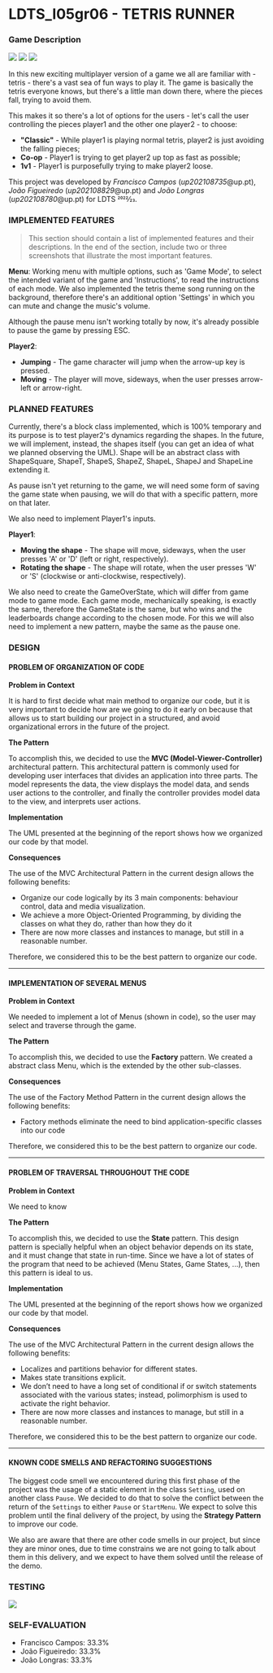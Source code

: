 # LDTS_l05gr06 - TETRIS RUNNER

### Game Description

![](imagens/UML.png)
![](imagens/state.png) ![](imagens/gif.gif)


In this new exciting multiplayer version of a game we all are familiar with - tetris - there's a vast sea of fun ways to play it.
The game is basically the tetris everyone knows, but there's a little man down there, where the pieces fall, trying to avoid them. 

This makes it so there's a lot of options for the users - let's call the user controlling the pieces player1 and the other one
player2 - to choose:

- **"Classic"** - While player1 is playing normal tetris, player2 is just avoiding the falling pieces;
- **Co-op** - Player1 is trying to get player2 up top as fast as possible;
- **1v1** - Player1 is purposefully trying to make player2 loose.

This project was developed by *Francisco Campos* (*up202108735*@up.pt), *João Figueiredo* (*up202108829*@up.pt) and *João Longras* (*up202108780*@up.pt) for LDTS 2022⁄23.

### IMPLEMENTED FEATURES

> This section should contain a list of implemented features and their descriptions. In the end of the section, include two or three screenshots that illustrate the most important features.

**Menu**: Working menu with multiple options, such as 'Game Mode', to select the intended variant of the game and 'Instructions', to read the instructions of each
mode. We also implemented the tetris theme song running on the background, therefore there's an additional option 'Settings' in which you can mute and change the music's volume.

Although the pause menu isn't working totally by now, it's already possible to pause the game by pressing ESC. 


**Player2**:

- **Jumping** - The game character will jump when the arrow-up key is pressed.
- **Moving** - The player will move, sideways, when the user presses arrow-left or arrow-right.



### PLANNED FEATURES

Currently, there's a block class implemented, which is 100% temporary and its purpose is to test player2's dynamics 
regarding the shapes. In the future, we will implement, instead, the shapes itself (you can get an idea of what we planned
observing the UML). Shape will be an abstract class with ShapeSquare, ShapeT, ShapeS, ShapeZ, ShapeL, ShapeJ and ShapeLine extending it.

As pause isn't yet returning to the game, we will need some form of saving the game state when pausing, we will do that with a specific pattern, more on that later.

We also need to implement Player1's inputs.

**Player1**:

- **Moving the shape** - The shape will move, sideways, when the user presses 'A' or 'D' (left or right, respectively).
- **Rotating the shape** - The shape will rotate, when the user presses 'W' or 'S' (clockwise or anti-clockwise, respectively).

We also need to create the GameOverState, which will differ from game mode to game mode. Each game mode, mechanically speaking, is exactly the same, therefore
the GameState is the same, but who wins and the leaderboards change according to the chosen mode. For this we will also need to implement a new pattern, maybe the same as the pause one.


### DESIGN

#### PROBLEM OF ORGANIZATION OF CODE

**Problem in Context**

It is hard to first decide what main method to organize our code, but it is very important to decide how are we going to do it early on 
because that allows us to start building our project in a structured, and avoid organizational errors in the future of the project.

**The Pattern**

To accomplish this, we decided to use the **MVC (Model-Viewer-Controller)** architectural pattern. This architectural pattern
is commonly used for developing user interfaces that divides an application into three parts. The model represents the data,
the view displays the model data, and sends user actions to the controller, and finally the controller provides model data
to the view, and interprets user actions.

**Implementation**

The UML presented at the beginning of the report shows how we organized our code by that model.

**Consequences**

The use of the MVC Architectural Pattern in the current design allows the following benefits:

- Organize our code logically by its 3 main components: behaviour control, data and media visualization.
- We achieve a more Object-Oriented Programming, by dividing the classes on what they do, rather than how they do it
- There are now more classes and instances to manage, but still in a reasonable number.

Therefore, we considered this to be the best pattern to organize our code.

------

#### IMPLEMENTATION OF SEVERAL MENUS

**Problem in Context**

We needed to implement a lot of Menus (shown in code), so the user may select and traverse through the game.

**The Pattern**

To accomplish this, we decided to use the **Factory** pattern. We created a abstract class Menu, which is the extended
by the other sub-classes.

**Consequences**

The use of the Factory Method Pattern in the current design allows the following benefits:

- Factory methods eliminate the need to bind application-specific classes into our code

Therefore, we considered this to be the best pattern to organize our code.

------

#### PROBLEM OF TRAVERSAL THROUGHOUT THE CODE

**Problem in Context**

We need to know 

**The Pattern**

To accomplish this, we decided to use the **State** pattern. This design pattern is specially helpful when
an object behavior depends on its state, and it must change that state in run-time. Since we have a lot of states of the
program that need to be achieved (Menu States, Game States, ...), then this pattern is ideal to us.

**Implementation**

The UML presented at the beginning of the report shows how we organized our code by that model.

**Consequences**

The use of the MVC Architectural Pattern in the current design allows the following benefits:


- Localizes and partitions behavior for different states.
- Makes state transitions explicit.
- We don’t need to have a long set of conditional if or switch statements associated with the various states; instead, polimorphism is used to activate the right behavior.
- There are now more classes and instances to manage, but still in a reasonable number.

Therefore, we considered this to be the best pattern to organize our code.

-----

#### KNOWN CODE SMELLS AND REFACTORING SUGGESTIONS

The biggest code smell we encountered during this first phase of the project was the usage of a static element in the class `Setting`, used
on another class `Pause`. We decided to do that to solve the conflict between the return of the `Settings` to either `Pause` 
or `StartMenu`. We expect to solve this problem until the final delivery of the project, by using the **Strategy Pattern** to
improve our code.

We also are aware that there are other code smells in our project, but since they are minor ones, due to time constrains we are
not going to talk about them in this delivery, and we expect to have them solved until the release of the demo.

### TESTING

![](imagens/coverage.png)


### SELF-EVALUATION

- Francisco Campos: 33.3%
- João Figueiredo: 33.3%
- João Longras: 33.3%